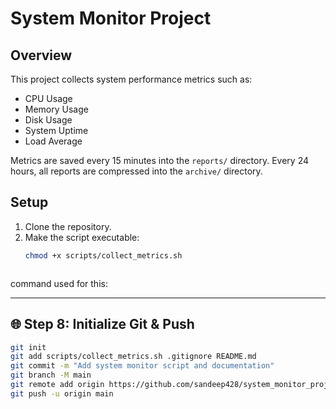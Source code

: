 
# System Monitor Project

## Overview
This project collects system performance metrics such as:
- CPU Usage
- Memory Usage
- Disk Usage
- System Uptime
- Load Average

Metrics are saved every 15 minutes into the `reports/` directory.
Every 24 hours, all reports are compressed into the `archive/` directory.

## Setup
1. Clone the repository.
2. Make the script executable:
   ```bash
   chmod +x scripts/collect_metrics.sh



command used for this:


---

## 🌐 Step 8: Initialize Git & Push

```bash
git init
git add scripts/collect_metrics.sh .gitignore README.md
git commit -m "Add system monitor script and documentation"
git branch -M main
git remote add origin https://github.com/sandeep428/system_monitor_project.git
git push -u origin main
